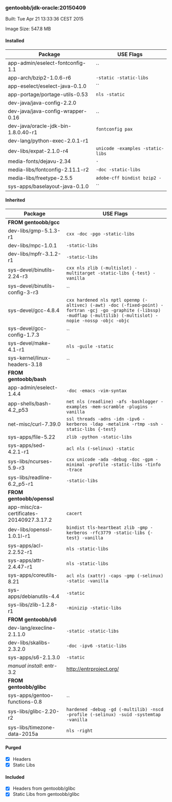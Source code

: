 ### gentoobb/jdk-oracle:20150409
Built: Tue Apr 21 13:33:36 CEST 2015

Image Size: 547.8 MB
#### Installed
Package | USE Flags
--------|----------
app-admin/eselect-fontconfig-1.1 | ``
app-arch/bzip2-1.0.6-r6 | `-static -static-libs`
app-eselect/eselect-java-0.1.0 | ``
app-portage/portage-utils-0.53 | `nls -static`
dev-java/java-config-2.2.0 | ` `
dev-java/java-config-wrapper-0.16 | ``
dev-java/oracle-jdk-bin-1.8.0.40-r1 | `fontconfig pax`
dev-lang/python-exec-2.0.1-r1 | ` `
dev-libs/expat-2.1.0-r4 | `unicode -examples -static-libs`
media-fonts/dejavu-2.34 | `-`
media-libs/fontconfig-2.11.1-r2 | `-doc -static-libs`
media-libs/freetype-2.5.5 | `adobe-cff bindist bzip2 -`
sys-apps/baselayout-java-0.1.0 | ``
#### Inherited
Package | USE Flags
--------|----------
**FROM gentoobb/gcc** |
dev-libs/gmp-5.1.3-r1 | `cxx -doc -pgo -static-libs`
dev-libs/mpc-1.0.1 | `-static-libs`
dev-libs/mpfr-3.1.2-r1 | `-static-libs`
sys-devel/binutils-2.24-r3 | `cxx nls zlib (-multislot) -multitarget -static-libs {-test} -vanilla`
sys-devel/binutils-config-3-r3 | ``
sys-devel/gcc-4.8.4 | `cxx hardened nls nptl openmp (-altivec) (-awt) -doc (-fixed-point) -fortran -gcj -go -graphite (-libssp) -mudflap (-multilib) (-multislot) -nopie -nossp -objc -objc`
sys-devel/gcc-config-1.7.3 | ``
sys-devel/make-4.1-r1 | `nls -guile -static`
sys-kernel/linux-headers-3.18 | ``
**FROM gentoobb/bash** |
app-admin/eselect-1.4.4 | `-doc -emacs -vim-syntax`
app-shells/bash-4.2_p53 | `net nls (readline) -afs -bashlogger -examples -mem-scramble -plugins -vanilla`
net-misc/curl-7.39.0 | `ssl threads -adns -idn -ipv6 -kerberos -ldap -metalink -rtmp -ssh -static-libs {-test}`
sys-apps/file-5.22 | `zlib -python -static-libs`
sys-apps/sed-4.2.1-r1 | `acl nls (-selinux) -static`
sys-libs/ncurses-5.9-r3 | `cxx unicode -ada -debug -doc -gpm -minimal -profile -static-libs -tinfo -trace`
sys-libs/readline-6.2_p5-r1 | `-static-libs`
**FROM gentoobb/openssl** |
app-misc/ca-certificates-20140927.3.17.2 | `cacert`
dev-libs/openssl-1.0.1l-r1 | `bindist tls-heartbeat zlib -gmp -kerberos -rfc3779 -static-libs {-test} -vanilla`
sys-apps/acl-2.2.52-r1 | `nls -static-libs`
sys-apps/attr-2.4.47-r1 | `nls -static-libs`
sys-apps/coreutils-8.21 | `acl nls (xattr) -caps -gmp (-selinux) -static -vanilla`
sys-apps/debianutils-4.4 | `-static`
sys-libs/zlib-1.2.8-r1 | `-minizip -static-libs`
**FROM gentoobb/s6** |
dev-lang/execline-2.1.1.0 | `-static -static-libs`
dev-libs/skalibs-2.3.2.0 | `-doc -ipv6 -static-libs`
sys-apps/s6-2.1.3.0 | `-static`
*manual install*: entr-3.2 | http://entrproject.org/
**FROM gentoobb/glibc** |
sys-apps/gentoo-functions-0.8 | ``
sys-libs/glibc-2.20-r2 | `hardened -debug -gd (-multilib) -nscd -profile (-selinux) -suid -systemtap -vanilla`
sys-libs/timezone-data-2015a | `nls -right`
#### Purged
- [x] Headers
- [x] Static Libs

#### Included
- [x] Headers from gentoobb/glibc
- [x] Static Libs from gentoobb/glibc
